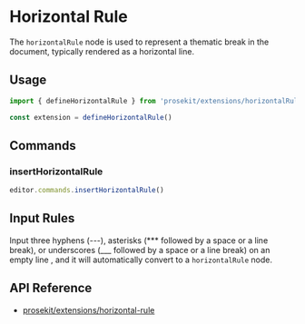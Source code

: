 # Horizontal Rule

The `horizontalRule` node is used to represent a thematic break in the document, typically rendered as a horizontal line.

<!-- @include: @/examples/horizontalRule.md -->

## Usage

```ts
import { defineHorizontalRule } from 'prosekit/extensions/horizontalRule'

const extension = defineHorizontalRule()
```

## Commands

### insertHorizontalRule

```ts
editor.commands.insertHorizontalRule()
```

## Input Rules

Input three hyphens (---), asterisks (\*\*\* followed by a space or a line break), or underscores (\_\_\_ followed by a space or a line break) on an empty line , and it will automatically convert to a `horizontalRule` node.

## API Reference

- [prosekit/extensions/horizontal-rule](/references/extensions/horizontal-rule)
